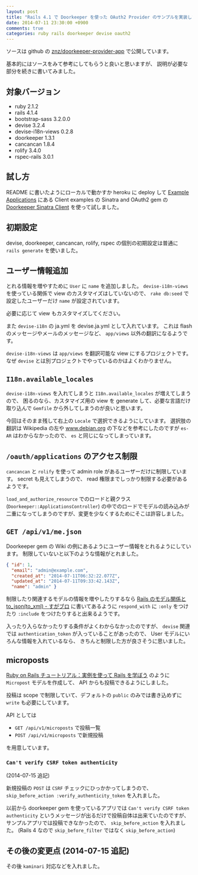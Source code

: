 ```yaml
---
layout: post
title: "Rails 4.1 で Doorkeeper を使った OAuth2 Provider のサンプルを実装した"
date: 2014-07-11 23:30:00 +0900
comments: true
categories: ruby rails doorkeeper devise oauth2
---
```

ソースは github の
[znz/doorkeeper-provider-app](https://github.com/znz/doorkeeper-provider-app "znz/doorkeeper-provider-app")
で公開しています。

基本的にはソースをみて参考にしてもらうと良いと思いますが、
説明が必要な部分を続きに書いてみました。

<!--more-->

## 対象バージョン

- ruby 2.1.2
- rails 4.1.4
- bootstrap-sass 3.2.0.0
- devise 3.2.4
- devise-i18n-views 0.2.8
- doorkeeper 1.3.1
- cancancan 1.8.4
- rolify 3.4.0
- rspec-rails 3.0.1

## 試し方

README に書いたようにローカルで動かすか heroku に deploy して
[Example Applications](https://github.com/doorkeeper-gem/doorkeeper/wiki/Example-Applications "Example Applications")
にある Client examples の Sinatra and OAuth2 gem の
[Doorkeeper Sinatra Client](https://github.com/doorkeeper-gem/doorkeeper-sinatra-client "Doorkeeper Sinatra Client")
を使って試しました。

## 初期設定

devise, doorkeeper, cancancan, rolify, rspec の個別の初期設定は普通に `rails generate` を使いました。

## ユーザー情報追加

とれる情報を増やすために `User` に `name` を追加しました。
`devise-i18n-views` を使っている関係で view のカスタマイズはしていないので、
`rake db:seed` で設定したユーザーだけ `name` が設定されています。

必要に応じて view もカスタマイズしてください。

また `devise-i18n` の ja.yml を devise.ja.yml として入れています。
これは flash のメッセージやメールのメッセージなど、
`app/views` 以外の翻訳になるようです。

`devise-i18n-views` は `app/views` を翻訳可能な view にするプロジェクトです。
なぜ `devise` とは別プロジェクトでやっているのかはよくわかりません。

## `I18n.available_locales`

`devise-i18n-views` を入れてしまうと `I18n.available_locales` が増えてしまうので、
困るのなら、カスタマイズ用の view を generate して、必要な言語だけ取り込んで
`Gemfile` から外してしまうのが良いと思います。

今回はそのまま残して右上の `Locale` で選択できるようにしています。
選択肢の翻訳は Wikipedia の左や www.debian.org の下などを参考にしたのですが `es-AR` はわからなかったので、
`es` と同じになってしまっています。

## `/oauth/applications` のアクセス制限

`cancancan` と `rolify` を使って admin role があるユーザーだけに制限しています。
secret も見えてしまうので、 read 権限までしっかり制限する必要があるようです。

`load_and_authorize_resource` でのロードと親クラス (`Doorkeeper::ApplicationsController`) の中でのロードでモデルの読み込みが二重になってしまうのですが、変更を少なくするためにそこは許容しました。

## `GET /api/v1/me.json`

Doorkeeper gem の Wiki の例にあるようにユーザー情報をとれるようにしています。
制限していないと以下のような情報がとれました。

```json
{ "id": 1,
  "email": "admin@example.com",
  "created_at": "2014-07-11T06:32:22.077Z",
  "updated_at": "2014-07-11T09:33:42.143Z",
  "name": "admin" }
```

制限したり関連するモデルの情報を増やしたりするなら
[Rails のモデル関係と to_json(to_xml) - すがブロ](http://sugamasao.hatenablog.com/entry/20100914/1284415669 "Rails のモデル関係と to_json(to_xml) - すがブロ")
に書いてあるように `respond_with` に `:only` をつけたり `:include` をつけたりすると出来るようです。

入ったり入らなかったりする条件がよくわからなかったのですが、
`devise` 関連では `authentication_token` が入っていることがあったので、
User モデルにいろんな情報を入れているなら、
きちんと制限した方が良さそうに思いました。

## microposts

[Ruby on Rails チュートリアル：実例を使って Rails を学ぼう](http://railstutorial.jp/ "Ruby on Rails チュートリアル：実例を使って Rails を学ぼう")
のように `Micropost` モデルを作成して、 API からも投稿できるようにしました。

投稿は scope で制限していて、デフォルトの `public` のみでは書き込めずに `write` も必要にしています。

API としては

- `GET /api/v1/microposts` で投稿一覧
- `POST /api/v1/microposts` で新規投稿

を用意しています。

### `Can't verify CSRF token authenticity`

(2014-07-15 追記)

新規投稿の `POST` は `CSRF` チェックにひっかかってしまうので、
`skip_before_action :verify_authenticity_token`
を入れました。

以前から doorkeeper gem を使っているアプリでは
`Can't verify CSRF token authenticity`
というメッセージが出るだけで投稿自体は出来ていたのですが、
サンプルアプリでは投稿できなかったので、
`skip_before_action` を入れました。
(Rails 4 なので `skip_before_filter` ではなく `skip_before_action`)

## その後の変更点 (2014-07-15 追記)

その後 `kaminari` 対応などを入れました。
